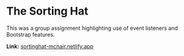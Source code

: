 # The Sorting Hat

This was a group assignment highlighting use of event listeners and Bootstrap features.


**Link:**
[sortinghat-mcnair.netlify.app](sortinghat-mcnair.netlify.app)
